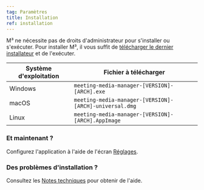 ```yaml
---
tag: Paramètres
title: Installation
ref: installation
---
```


M³ ne nécessite pas de droits d'administrateur pour s'installer ou s'exécuter. Pour installer M³, il vous suffit de [télécharger le dernier installateur]({{site.github}}/releases/latest) et de l'exécuter.

| Système d'exploitation | Fichier à télécharger                                  |
| ---------------------- | ------------------------------------------------------ |
| Windows                | `meeting-media-manager-[VERSION]-[ARCH].exe`           |
| macOS                  | `meeting-media-manager-[VERSION]-[ARCH]-universal.dmg` |
| Linux                  | `meeting-media-manager-[VERSION]-[ARCH].AppImage`      |

### Et maintenant ?

Configurez l'application à l'aide de l'écran [Réglages]({{page.lang}}/#configuration).

### Des problèmes d'installation ?

Consultez les [Notes techniques]({{page.lang}}/#usage-notes) pour obtenir de l'aide.
